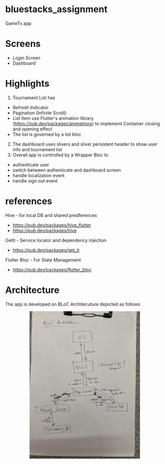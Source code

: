 # bluestacks_assignment

GameTv app 

# Screens
  - Login Screen
  - Dashboard

# Highlights 

1. Tournament List has
  - Refresh Indicator
  - Pagination (Infinite Scroll)
  - List Item use Flutter's animation library (https://pub.dev/packages/animations) to implement Container closing and opening effect
  - The list is governed by a list bloc
  
2. The dashboard uses slivers and sliver persistent header to show user info and tournament list
3. Overall app is controlled by a Wrapper Bloc to
  - authenticate user
  - switch between authenticate and dashboard screen
  - handle localization event
  - handle sign out event

# references

Hive - for local DB and shared predferences 
  - https://pub.dev/packages/hive_flutter
  - https://pub.dev/packages/hive
  
GetIt - Service locator and dependency injection
  - https://pub.dev/packages/get_it
  
Flutter Bloc - For State Management
  - https://pub.dev/packages/flutter_bloc

 
# Architecture
 The app is developed on BLoC Architecuture depicted as follows 
<p align="center">
  <img src="https://github.com/DN-1596/bluestacks_assignment/blob/main/assets/architecture.jpg" width="350" alt="accessibility text">
</p>

































